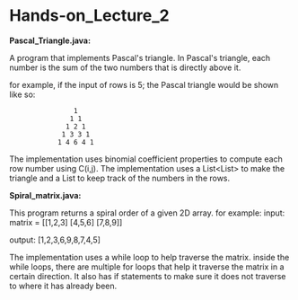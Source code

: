 # Hands-on_Lecture_2
**Pascal_Triangle.java:**

A program that implements Pascal's triangle. In Pascal's triangle, each number is the sum of the two numbers
that is directly above it.

for example, if the input of rows is 5; the Pascal triangle would be shown like so:

                    1                
                   1 1                   
                  1 2 1                 
                 1 3 3 1               
                1 4 6 4 1
                
The implementation uses binomial coefficient properties to compute each row number using C(i,j). The implementation uses a List<List<Integer>> to make the triangle and a List<Integer> to keep track of the 
numbers in the rows.



**Spiral_matrix.java:**

This program returns a spiral order of a given 2D array. 
for example:
input: matrix = [[1,2,3]
                 [4,5,6]
                 [7,8,9]]

output: [1,2,3,6,9,8,7,4,5]

The implementation uses a while loop to help traverse the matrix. inside the while loops, there are multiple for loops that help it traverse the matrix in a certain direction. It also has if statements to make sure it does not traverse
to where it has already been.
